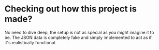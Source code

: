 # Checking out how this project is made?

No need to dive deep, the setup is not as special as you might imagine it to be.
The JSON data is completely fake and simply implemented to act as if it's realistically functional.
